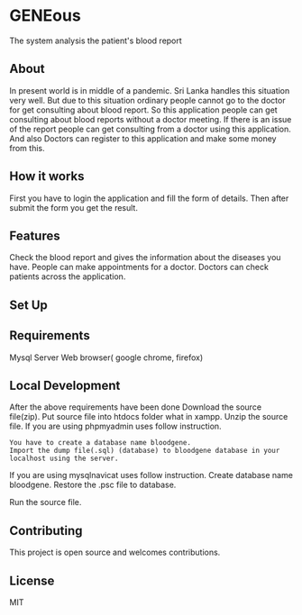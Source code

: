 # GENEous
The system analysis the patient's blood report

##  About

In present world is in middle of a pandemic. Sri Lanka handles this situation very well. But due to this situation ordinary people cannot go to the doctor for get consulting about blood report. So this application people can get consulting about blood reports without a doctor meeting. If there is an issue of the report people can get consulting from a doctor using this application. And also Doctors can register to this application and make some money from this.

##  How it works 

First you have to login the application and fill the form of details. Then after submit the form you get the result.

##  Features
Check the blood report and gives the information about the diseases you have.
People can make appointments for a doctor.
Doctors can check patients across the application.

##  Set Up

##  Requirements
  Mysql Server
  Web browser( google chrome, firefox)

##  Local Development

After the above requirements have been done
  Download the source file(zip).
  Put source file into htdocs folder what in xampp.
  Unzip the source file.
  If you are using phpmyadmin uses follow instruction.

    You have to create a database name bloodgene.
    Import the dump file(.sql) (database) to bloodgene database in your localhost using the server.

   If you are using mysqlnavicat uses follow instruction.
   Create database name bloodgene.
   Restore the .psc file to database.

  Run the source file.

##  Contributing
This project is open source and welcomes contributions.

##  License
MIT
